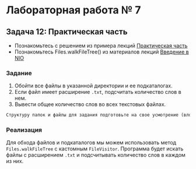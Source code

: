 # Лабораторная работа № 7

## Задача 12: Практическая часть

- Познакомьтесь с решением из примера лекций [Практическая часть](..%2Flections%2FLection5_Exceptions_IO_NIO%2F%D0%9F%D1%80%D0%B0%D0%BA%D1%82%D0%B8%D1%87%D0%B5%D1%81%D0%BA%D0%B0%D1%8F%20%D1%87%D0%B0%D1%81%D1%82%D1%8C.md)
- Познакомьтесь Files.walkFileTree() из материалов лекций [Введение в NIO](..%2Flections%2FLection5_Exceptions_IO_NIO%2F%D0%92%D0%B2%D0%B5%D0%B4%D0%B5%D0%BD%D0%B8%D0%B5%20%D0%B2%20NIO.md)

### Задание

1. Обойти все файлы в указанной директории и ее подкаталогах.
2. Если файл имеет расширение `.txt`, подсчитать количество слов в нем.
3. Вывести общее количество слов во всех текстовых файлах.

```markdown
Структуру папок и файлы для задания подготовьте на свое усмотрение (вложенность 3-4 папки, в каждой по 2-3 файла)
```

### Реализация

Для обхода файлов и подкаталогов мы можем использовать метод `Files.walkFileTree` с кастомным `FileVisitor`. Программа будет искать файлы с расширением `.txt` и подсчитывать количество слов в каждом из них.

